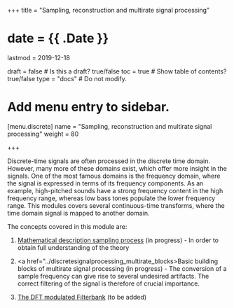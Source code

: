 +++
title = "Sampling, reconstruction and multirate signal processing"

# date = {{ .Date }}
lastmod = 2019-12-18

draft = false  # Is this a draft? true/false
toc = true  # Show table of contents? true/false
type = "docs"  # Do not modify.

# Add menu entry to sidebar.
[menu.discrete]
  name = "Sampling, reconstruction and multirate signal processing"
  weight = 80


+++

Discrete-time signals are often processed in the discrete time domain. However, many more of these domains exist, which offer more insight in the signals. One of the most famous domains is the frequency domain, where the signal is expressed in terms of its frequency components. As an example, high-pitched sounds have a strong frequency content in the high frequency range, whereas low bass tones populate the lower frequency range. This modules covers several continuous-time transforms, where the time domain signal is mapped to another domain.

The concepts covered in this module are:

1. <a href="../discretesignalprocessing_multirate_math">Mathematical description sampling process</a> (in progress) - In order to obtain full understanding of the theory

2. <a href="../discretesignalprocessing_multirate_blocks>Basic building blocks of multirate signal processing</a> (in progress) - The conversion of a sample frequency can give rise to several undesired artifacts. The correct filtering of the signal is therefore of crucial importance.

3. <a href="../discretesignalprocessing_multirate_tool">The DFT modulated Filterbank</a> (to be added)
